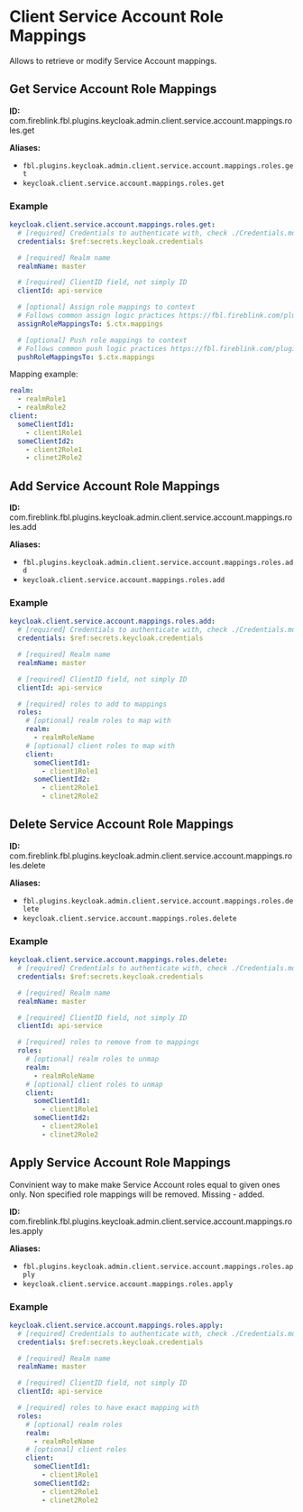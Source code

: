 # Client Service Account Role Mappings

Allows to retrieve or modify Service Account mappings.

## Get Service Account Role Mappings

**ID:** com.fireblink.fbl.plugins.keycloak.admin.client.service.account.mappings.roles.get

**Aliases:**

- `fbl.plugins.keycloak.admin.client.service.account.mappings.roles.get`
- `keycloak.client.service.account.mappings.roles.get`

### Example

```yaml
keycloak.client.service.account.mappings.roles.get:
  # [required] Credentials to authenticate with, check ./Credentials.md for more information
  credentials: $ref:secrets.keycloak.credentials

  # [required] Realm name
  realmName: master

  # [required] ClientID field, not simply ID
  clientId: api-service

  # [optional] Assign role mappings to context
  # Follows common assign logic practices https://fbl.fireblink.com/plugins/common#assign-to
  assignRoleMappingsTo: $.ctx.mappings

  # [optional] Push role mappings to context
  # Follows common push logic practices https://fbl.fireblink.com/plugins/common#push-to
  pushRoleMappingsTo: $.ctx.mappings
```

Mapping example:

```yaml
realm:
  - realmRole1
  - realmRole2
client:
  someClientId1:
    - client1Role1
  someClientId2:
    - client2Role1
    - clinet2Role2
```

## Add Service Account Role Mappings

**ID:** com.fireblink.fbl.plugins.keycloak.admin.client.service.account.mappings.roles.add

**Aliases:**

- `fbl.plugins.keycloak.admin.client.service.account.mappings.roles.add`
- `keycloak.client.service.account.mappings.roles.add`

### Example

```yaml
keycloak.client.service.account.mappings.roles.add:
  # [required] Credentials to authenticate with, check ./Credentials.md for more information
  credentials: $ref:secrets.keycloak.credentials

  # [required] Realm name
  realmName: master

  # [required] ClientID field, not simply ID
  clientId: api-service

  # [required] roles to add to mappings
  roles:
    # [optional] realm roles to map with
    realm:
      - realmRoleName
    # [optional] client roles to map with
    client:
      someClientId1:
        - client1Role1
      someClientId2:
        - client2Role1
        - clinet2Role2
```

## Delete Service Account Role Mappings

**ID:** com.fireblink.fbl.plugins.keycloak.admin.client.service.account.mappings.roles.delete

**Aliases:**

- `fbl.plugins.keycloak.admin.client.service.account.mappings.roles.delete`
- `keycloak.client.service.account.mappings.roles.delete`

### Example

```yaml
keycloak.client.service.account.mappings.roles.delete:
  # [required] Credentials to authenticate with, check ./Credentials.md for more information
  credentials: $ref:secrets.keycloak.credentials

  # [required] Realm name
  realmName: master

  # [required] ClientID field, not simply ID
  clientId: api-service

  # [required] roles to remove from to mappings
  roles:
    # [optional] realm roles to unmap
    realm:
      - realmRoleName
    # [optional] client roles to unmap
    client:
      someClientId1:
        - client1Role1
      someClientId2:
        - client2Role1
        - clinet2Role2
```

## Apply Service Account Role Mappings

Convinient way to make make Service Account roles equal to given ones only. Non specified role mappings will be removed. Missing - added.

**ID:** com.fireblink.fbl.plugins.keycloak.admin.client.service.account.mappings.roles.apply

**Aliases:**

- `fbl.plugins.keycloak.admin.client.service.account.mappings.roles.apply`
- `keycloak.client.service.account.mappings.roles.apply`

### Example

```yaml
keycloak.client.service.account.mappings.roles.apply:
  # [required] Credentials to authenticate with, check ./Credentials.md for more information
  credentials: $ref:secrets.keycloak.credentials

  # [required] Realm name
  realmName: master

  # [required] ClientID field, not simply ID
  clientId: api-service

  # [required] roles to have exact mapping with
  roles:
    # [optional] realm roles
    realm:
      - realmRoleName
    # [optional] client roles
    client:
      someClientId1:
        - client1Role1
      someClientId2:
        - client2Role1
        - clinet2Role2
```
